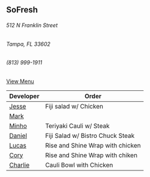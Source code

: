 
## SoFresh
###### 512 N Franklin Street
###### Tampa, FL 33602
###### (813) 999-1911

[View Menu](https://ordering.chownow.com/order/1667/locations)


Developer     | Order
--------------|---------------------
[Jesse](https://github.com/jessecurry)              | Fiji salad w/ Chicken
[Mark](http://github.com/mark-smithtb)              | 
[Minho](https://github.com/minhochoi)               | Teriyaki Cauli w/ Steak
[Daniel](https://github.come/dtartaglia)            | Fiji Salad w/ Bistro Chuck Steak
[Lucas](https://github.com/LucasClaude)             | Rise and Shine Wrap with chicken
[Cory]()                                            | Rise and Shine Wrap with chiken
[Charlie](https://github.com/charliedraper)         | Cauli Bowl with Chicken
